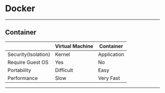# Docker

---

## Container

|                     | Virtual Machine | Container   |
|---------------------|-----------------|-------------|
| Security(Isolation) | Kernel          | Application |
| Require Guest OS    | Yes             | No          |
| Portability         | Difficult       | Easy        |
| Performance         | Slow            | Very Fast   |

---
